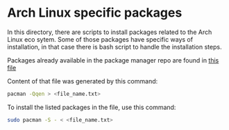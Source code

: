 # Arch Linux specific packages

In this directory, there are scripts to install packages related to the Arch Linux eco sytem.
Some of those packages have specific ways of installation, in that case there is bash script to 
handle the installation steps.

Packages already available in the package manager repo are found in [this file](./useful_packages.txt)

Content of that file was generated by this command:
```bash 
pacman -Qqen > <file_name.txt>
```

To install the listed packages in the file, use this command:
```bash
sudo pacman -S - < <file_name.txt>
```
